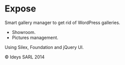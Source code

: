 Expose
======

Smart gallery manager to get rid of WordPress galleries.

* Showroom.
* Pictures management.

Using Silex, Foundation and jQuery UI.

&copy; Ideys SARL 2014
